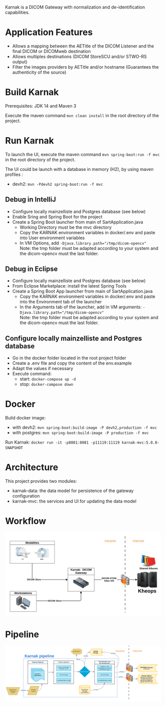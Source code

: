 Karnak is a DICOM Gateway with normalization and de-identification capabilities.

# Application Features

 - Allows a mapping between the AETitle of the DICOM Listener and the final DICOM or DICOMweb destination  
 - Allows multiples destinations (DICOM StoreSCU and/or STWO-RS output)
 - Filter the images providers by AETitle and/or hostname (Guarantees the authenticity of the source)


# Build Karnak

Prerequisites: JDK 14 and Maven 3

Execute the maven command `mvn clean install` in the root directory of the project.

# Run Karnak

To launch the UI, execute the maven command `mvn spring-boot:run -f mvc` in the root directory of the project.

The UI could be launch with a database in memory (H2), by using maven profiles :
 - devh2: `mvn -Pdevh2 spring-boot:run -f mvc`
 
## Debug in IntelliJ

 - Configure locally mainzelliste and Postgres database (see below)
 - Enable Sring and Spring Boot for the project
 - Create a Spring Boot launcher from main of SartApplication.java
    - Working Directory must be the mvc directory
    - Copy the KARNAK environment variables in docker/.env and paste into User environment variables  
    - In VM Options, add `-Djava.library.path="/tmp/dicom-opencv"`    
    Note: the tmp folder must be adapted according to your system and the dicom-opencv must the last folder.

## Debug in Eclipse

 - Configure locally mainzelliste and Postgres database (see below)
 - From Eclipse Marketplace: install the latest Spring Tools
 - Create a Spring Boot App launcher from main of SartApplication.java
    - Copy the KARNAK environment variables in docker/.env and paste into the Environment tab of the launcher    
    - In the Arguments tab of the launcher, add in VM arguments: `-Djava.library.path="/tmp/dicom-opencv"`    
    Note: the tmp folder must be adapted according to your system and the dicom-opencv must the last folder.

## Configure locally mainzelliste and Postgres database

- Go in the docker folder located in the root project folder
- Create a .env file and copy the content of the env.example
- Adapt the values if necessary
- Execute command:    
    - start: `docker-compose up -d`
    - stop: `docker-compose down`

# Docker

Build docker image:
 - with devh2: `mvn spring-boot:build-image -P devh2,production -f mvc`
 - with postgres: `mvn spring-boot:build-image -P production -f mvc`

Run Karnak: `docker run -it -p8081:8081 -p11119:11119 karnak-mvc:5.0.0-SNAPSHOT`

# Architecture

This project provides two modules:
 - karnak-data: the data model for persistence of the gateway configuration 
 - karnak-mvc: the services and UI for updating the data model

# Workflow

![Workflow](doc/karnak-workflow.svg)

# Pipeline

![Workflow](doc/karnak-pipeline.svg)
